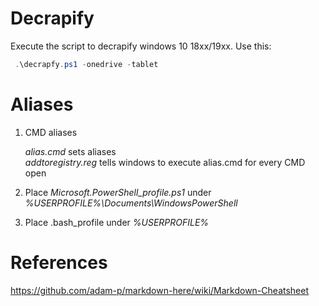 # Decrapify

Execute the script to decrapify windows 10 18xx/19xx. Use this:

```powershell
 .\decrapfy.ps1 -onedrive -tablet
```

# Aliases

1. CMD aliases

   *alias.cmd* sets aliases   
   *addtoregistry.reg* tells windows to execute alias.cmd for every CMD open

2. Place *Microsoft.PowerShell_profile.ps1* under *%USERPROFILE%\Documents\WindowsPowerShell*

3. Place .bash_profile under *%USERPROFILE%*


# References

https://github.com/adam-p/markdown-here/wiki/Markdown-Cheatsheet
